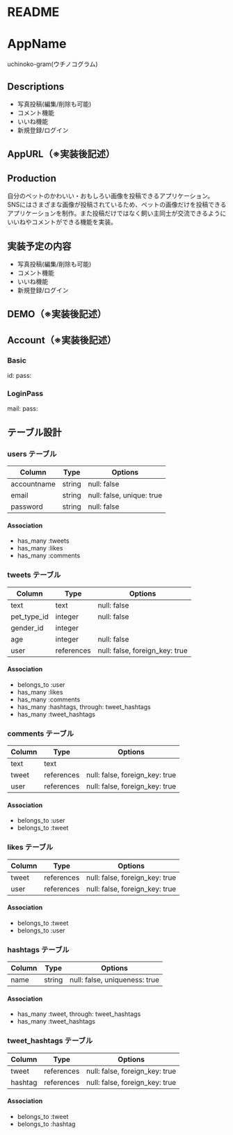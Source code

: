 # README

# AppName
uchinoko-gram(ウチノコグラム)

## Descriptions
- 写真投稿(編集/削除も可能)
- コメント機能
- いいね機能
- 新規登録/ログイン

## AppURL（※実装後記述）


## Production
自分のペットのかわいい・おもしろい画像を投稿できるアプリケーション。
SNSにはさまざまな画像が投稿されているため、ペットの画像だけを投稿できるアプリケーションを制作。また投稿だけではなく飼い主同士が交流できるようにいいねやコメントができる機能を実装。

## 実装予定の内容
- 写真投稿(編集/削除も可能)
- コメント機能
- いいね機能
- 新規登録/ログイン

## DEMO（※実装後記述）


## Account（※実装後記述）
### Basic
id:
pass:

### LoginPass
mail:
pass:

## テーブル設計

### users テーブル
| Column      | Type   | Options                   |
| ----------- | ------ | ------------------------- |
| accountname | string | null: false               |
| email       | string | null: false, unique: true |
| password    | string | null: false               |

#### Association
- has_many :tweets
- has_many :likes
- has_many :comments

### tweets テーブル
| Column      | Type       | Options                        |
| ----------- | ---------- | ------------------------------ |
| text        | text       | null: false                    |
| pet_type_id | integer    | null: false                    |
| gender_id   | integer    |                                |
| age         | integer    | null: false                    |
| user        | references | null: false, foreign_key: true |

#### Association
- belongs_to :user
- has_many :likes
- has_many :comments
- has_many :hashtags, through: tweet_hashtags
- has_many :tweet_hashtags

### comments テーブル
| Column | Type       | Options                        |
| ------ | ---------- | ------------------------------ |
| text   | text       |                                |
| tweet  | references | null: false, foreign_key: true |
| user   | references | null: false, foreign_key: true |

#### Association
- belongs_to :user
- belongs_to :tweet

### likes テーブル
| Column | Type       | Options                        |
| ------ | ---------- | ------------------------------ |
| tweet  | references | null: false, foreign_key: true |
| user   | references | null: false, foreign_key: true |

#### Association
- belongs_to :tweet
- belongs_to :user

### hashtags テーブル
| Column        | Type   | Options                       |
| ------------- | ------ | ----------------------------- |
| name          | string | null: false, uniqueness: true |

#### Association
- has_many :tweet, through: tweet_hashtags
- has_many :tweet_hashtags

### tweet_hashtags テーブル
| Column  | Type       | Options                        |
| ------- | ---------- | ------------------------------ |
| tweet   | references | null: false, foreign_key: true |
| hashtag | references | null: false, foreign_key: true |

#### Association
- belongs_to :tweet
- belongs_to :hashtag